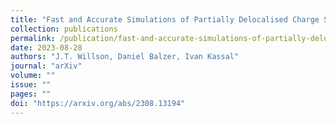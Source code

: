 ```yaml
---
title: "Fast and Accurate Simulations of Partially Delocalised Charge Separation in Organic Semiconductors"
collection: publications
permalink: /publication/fast-and-accurate-simulations-of-partially-delocalised-charge-separation-in-organic-semiconductors
date: 2023-08-28
authors: "J.T. Willson, Daniel Balzer, Ivan Kassal"
journal: "arXiv"
volume: ""
issue: ""
pages: ""
doi: "https://arxiv.org/abs/2308.13194"
---
```

